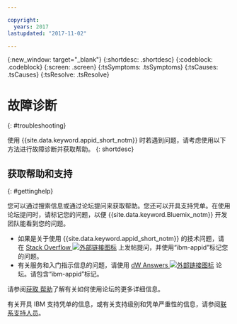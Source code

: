```yaml
---

copyright:
  years: 2017
lastupdated: "2017-11-02"

---
```

{:new_window: target="_blank"}
{:shortdesc: .shortdesc}
{:codeblock: .codeblock}
{:screen: .screen}
{:tsSymptoms: .tsSymptoms}
{:tsCauses: .tsCauses}
{:tsResolve: .tsResolve}

# 故障诊断
{: #troubleshooting}

使用 {{site.data.keyword.appid_short_notm}} 时若遇到问题，请考虑使用以下方法进行故障诊断并获取帮助。
{: shortdesc}


## 获取帮助和支持
{: #gettinghelp}

您可以通过搜索信息或通过论坛提问来获取帮助。您还可以开具支持凭单。在使用论坛提问时，请标记您的问题，以便 {{site.data.keyword.Bluemix_notm}} 开发
团队能看到您的问题。
  * 如果是关于使用 {{site.data.keyword.appid_short_notm}} 的技术问题，请在 <a href="http://stackoverflow.com/search?q=appid+ibm-bluemix" target="_blank">Stack Overflow <img src="../../icons/launch-glyph.svg" alt="外部链接图标"></a> 上发帖提问，并使用“ibm-appid”标记您的问题。
  * 有关服务和入门指示信息的问题，请使用 <a href="https://developer.ibm.com/answers/search.html?f=&type=question&redirect=search%2Fsearch&sort=relevance&q=appid%20[bluemix]" target="_blank">dW Answers <img src="../../icons/launch-glyph.svg" alt="外部链接图标"></a> 论坛。请包含“ibm-appid”标记。

请参阅[获取
帮助](/docs/support/index.html#getting-help)了解有关如何使用论坛的更多详细信息。

有关开具 IBM 支持凭单的信息，或有关支持级别和凭单严重性的信息，请参阅[联系支持人员](/docs/support/index.html#contacting-support)。
